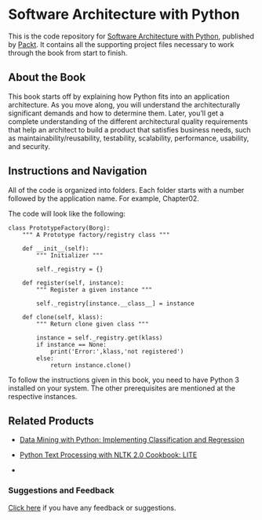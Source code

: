 # Software Architecture with Python
This is the code repository for [Software Architecture with Python](https://www.packtpub.com/application-development/software-architecture-python?utm_source=github&utm_medium=repository&utm_campaign=9781786468529), published by [Packt](https://www.packtpub.com/?utm_source=github). It contains all the supporting project files necessary to work through the book from start to finish.
## About the Book
This book starts off by explaining how Python fits into an application architecture. As you move along, you will understand the architecturally significant demands and how to determine them. Later, you’ll get a complete understanding of the different architectural quality requirements that help an architect to build a product that satisfies business needs, such as maintainability/reusability, testability, scalability, performance, usability, and security.


## Instructions and Navigation
All of the code is organized into folders. Each folder starts with a number followed by the application name. For example, Chapter02.



The code will look like the following:
```
class PrototypeFactory(Borg):
    """ A Prototype factory/registry class """
    
    def __init__(self):
        """ Initializer """

        self._registry = {}

    def register(self, instance):
        """ Register a given instance """

        self._registry[instance.__class__] = instance

    def clone(self, klass):
        """ Return clone given class """

        instance = self._registry.get(klass)
        if instance == None:
            print('Error:',klass,'not registered')
        else:
            return instance.clone()

```

To follow the instructions given in this book, you need to have Python 3 installed on your system. The other prerequisites are mentioned at the respective instances.

## Related Products
* [Data Mining with Python: Implementing Classification and Regression](https://www.packtpub.com/big-data-and-business-intelligence/data-mining-python-implementing-classification-and-regression?utm_source=github&utm_medium=repository&utm_campaign=9781785885716)

* [Python Text Processing with NLTK 2.0 Cookbook: LITE](https://www.packtpub.com/application-development/python-text-processing-nltk-20-cookbook-lite?utm_source=github&utm_medium=repository&utm_campaign=9781849516389)

* []()

### Suggestions and Feedback
[Click here](https://docs.google.com/forms/d/e/1FAIpQLSe5qwunkGf6PUvzPirPDtuy1Du5Rlzew23UBp2S-P3wB-GcwQ/viewform) if you have any feedback or suggestions.
